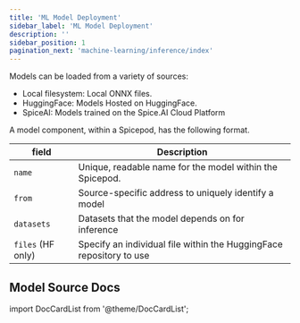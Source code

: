 ```yaml
---
title: 'ML Model Deployment'
sidebar_label: 'ML Model Deployment'
description: ''
sidebar_position: 1
pagination_next: 'machine-learning/inference/index'
---
```


Models can be loaded from a variety of sources: 
- Local filesystem: Local ONNX files.
- HuggingFace: Models Hosted on HuggingFace.
- SpiceAI: Models trained on the Spice.AI Cloud Platform

A model component, within a Spicepod, has the following format. 


| field             | Description                                                         |
| ----------------- | ------------------------------------------------------------------- | 
| `name`            | Unique, readable name for the model within the Spicepod.            | 
| `from`            | Source-specific address to uniquely identify a model              | 
| `datasets`        | Datasets that the model depends on for inference                    | 
| `files` (HF only) | Specify an individual file within the HuggingFace repository to use | 
 
## Model Source Docs

import DocCardList from '@theme/DocCardList';

<DocCardList />
